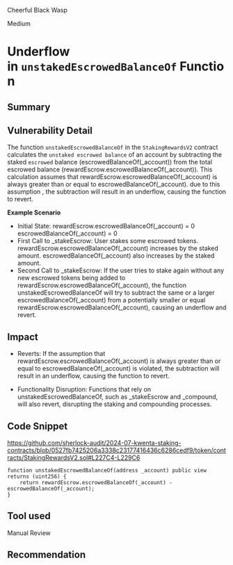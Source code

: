 Cheerful Black Wasp

Medium

# Underflow in `unstakedEscrowedBalanceOf` Function

## Summary

## Vulnerability Detail

The function `unstakedEscrowedBalanceOf` in the `StakingRewardsV2` contract calculates the `unstaked escrowed balance` of an account by subtracting the staked `escrowed` balance (escrowedBalanceOf(_account)) from the total escrowed balance (rewardEscrow.escrowedBalanceOf(_account)). This calculation assumes that rewardEscrow.escrowedBalanceOf(_account) is always greater than or equal to escrowedBalanceOf(_account). due to  this assumption , the subtraction will result in an underflow, causing the function to revert.

**Example Scenario**

* Initial State:
rewardEscrow.escrowedBalanceOf(_account) = 0
escrowedBalanceOf(_account) = 0
* First Call to _stakeEscrow:
User stakes some escrowed tokens.
rewardEscrow.escrowedBalanceOf(_account) increases by the staked amount.
escrowedBalanceOf(_account) also increases by the staked amount.
* Second Call to _stakeEscrow:
If the user tries to stake again without any new escrowed tokens being added to rewardEscrow.escrowedBalanceOf(_account), the function unstakedEscrowedBalanceOf will try to subtract the same or a larger escrowedBalanceOf(_account) from a potentially smaller or equal rewardEscrow.escrowedBalanceOf(_account), causing an underflow and revert.

## Impact

* Reverts: If the assumption that rewardEscrow.escrowedBalanceOf(_account) is always greater than or equal to escrowedBalanceOf(_account) is violated, the subtraction will result in an underflow, causing the function to revert.

* Functionality Disruption: Functions that rely on unstakedEscrowedBalanceOf, such as _stakeEscrow and _compound, will also revert, disrupting the staking and compounding processes.

## Code Snippet

https://github.com/sherlock-audit/2024-07-kwenta-staking-contracts/blob/0527fb7425206a3338c23177416436c6286cedf9/token/contracts/StakingRewardsV2.sol#L227C4-L229C6

```solidity
function unstakedEscrowedBalanceOf(address _account) public view returns (uint256) {
    return rewardEscrow.escrowedBalanceOf(_account) - escrowedBalanceOf(_account);
}

```
## Tool used

Manual Review

## Recommendation